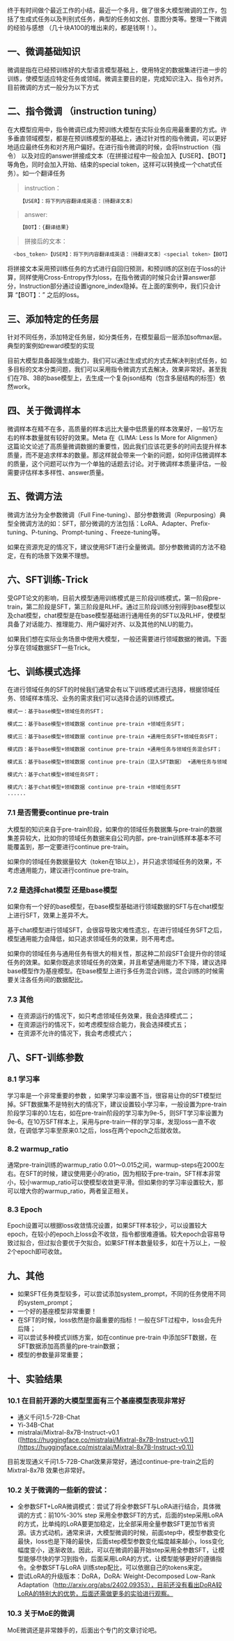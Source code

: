 终于有时间做个最近工作的小结，最近一个多月，做了很多大模型微调的工作，包括了生成式任务以及判别式任务，典型的任务如文创、意图分类等。整理一下微调的经验与感想 （几十块A100的堆出来的，都是钱啊！）。

## 一、微调基础知识
微调是指在已经预训练好的大型语言模型基础上，使用特定的数据集进行进一步的训练，使模型适应特定任务或领域。微调主要目的是，完成知识注入、指令对齐。目前微调的方式一般分为以下方式

## 二、指令微调 （instruction tuning）
在大模型应用中，指令微调已成为预训练大模型在实际业务应用最重要的方式。许多垂直领域模型，都是在预训练模型的基础上，通过针对性的指令微调，可以更好地适应最终任务和对齐用户偏好。在进行指令微调的时候，会将Instruction（指令） 以及对应的answer拼接成文本（在拼接过程中一般会加入【USER】、【BOT】等角色，同时会加入开始、结束的special token，这样可以转换成一个chat式任务）。如一个翻译任务

> instruction：
>

```bash
    【USER】：将下列内容翻译成英语：｛待翻译文本｝
```

> answer:
>

```bash
    【BOT】：{翻译结果}
```

> 拼接后的文本：
>

```bash
  <bos_token>【USER】：将下列内容翻译成英语：｛待翻译文本｝<special token>【BOT】：{翻译结果} <eos_token>
```

将拼接文本采用预训练任务的方式进行自回归预测，和预训练的区别在于loss的计算，同样使用Cross-Entropy作为loss，在指令微调的时候只会计算answer部分，Instruction部分通过设置ignore_index隐掉。在上面的案例中，我们只会计算 “【BOT】：” 之后的loss。

## 三、添加特定的任务层
针对不同任务，添加特定任务层，如分类任务，在模型最后一层添加softmax层。典型的案例如reward模型的实现

目前大模型具备超强生成能力，我们可以通过生成式的方式去解决判别式任务，如多目标的文本分类问题，我们可以采用指令微调方式去解决，效果非常好。甚至我们在7B、3B的base模型上，去生成一个复杂json结构（包含多层结构的标签）依然work。

## 四、关于微调样本
微调样本在精不在多，高质量的样本远比大量中低质量的样本效果好，一般1万左右的样本数量就有较好的效果。Meta 在《LIMA: Less Is More for Alignmen》 这篇论文论述了高质量微调数据的重要性，因此我们应该花更多的时间去提升样本质量，而不是追求样本的数量。那这样就会带来一个新的问题，如何评估微调样本的质量，这个问题可以作为一个单独的话题去讨论。对于微调样本质量评估，一般需要评估样本多样性、answer质量。

## 五、微调方法
微调方法分为全参数微调（Full Fine-tuning）、部分参数微调（Repurposing）典型全微调方法的如：SFT，部分微调的方法包括：LoRA、Adapter、Prefix-tuning、P-tuning、Prompt-tuning 、Freeze-tuning等。

如果在资源充足的情况下，建议使用SFT进行全量微调。部分参数微调的方法不稳定，在有的场景下效果不理想。

## 六、SFT训练-Trick
受GPT论文的影响，目前大模型通用训练模式是三阶段训练模式，第一阶段pre-train，第二阶段是SFT，第三阶段是RLHF。通过三阶段训练分别得到base模型以及chat模型，chat模型是在base模型基础进行通用任务的SFT以及RLHF，使模型具备了对话能力、推理能力、用户偏好对齐、以及其他的NLU的能力。

如果我们想在实际业务场景中使用大模型，一般还需要进行领域数据的微调。下面分享在领域数据SFT一些Trick。

## 七、训练模式选择
在进行领域任务的SFT的时候我们通常会有以下训练模式进行选择，根据领域任务、领域样本情况、业务的需求我们可以选择合适的训练模式。

```bash
模式一：基于base模型+领域任务的SFT；

模式二：基于base模型+领域数据 continue pre-train +领域任务SFT；

模式三：基于base模型+领域数据 continue pre-train +通用任务SFT+领域任务SFT；

模式四：基于base模型+领域数据 continue pre-train +通用任务与领域任务混合SFT；

模式五：基于base模型+领域数据 continue pre-train（混入SFT数据） +通用任务与领域任务混合SFT；

模式六：基于chat模型+领域任务SFT；

模式六：基于chat模型+领域数据 continue pre-train +领域任务SFT
......
```

### 7.1 是否需要continue pre-train
大模型的知识来自于pre-train阶段，如果你的领域任务数据集与pre-train的数据集差异较大，比如你的领域任务数据来自公司内部，pre-train训练样本基本不可能覆盖到，那一定要进行continue pre-train。

如果你的领域任务数据量较大（token在1B以上），并只追求领域任务的效果，不考虑通用能力，建议进行continue pre-train。

### 7.2 是选择chat模型 还是base模型
如果你有一个好的base模型，在base模型基础进行领域数据的SFT与在chat模型上进行SFT，效果上差异不大。

基于chat模型进行领域SFT，会很容导致灾难性遗忘，在进行领域任务SFT之后，模型通用能力会降低，如只追求领域任务的效果，则不用考虑。

如果你的领域任务与通用任务有很大的相关性，那这种二阶段SFT会提升你的领域任务的效果。如果你既追求领域任务的效果，并且希望通用能力不下降，建议选择base模型作为基座模型。在base模型上进行多任务混合训练，混合训练的时候需要关注各任务间的数据配比。

### 7.3 其他
+  在资源运行的情况下，如只考虑领域任务效果，我会选择模式二； 
+  在资源运行的情况下，如考虑模型综合能力，我会选择模式五； 
+  在资源不允许的情况下，我会考虑模式六； 

## 八、SFT-训练参数
### 8.1 学习率
学习率是一个非常重要的参数 ，如果学习率设置不当，很容易让你的SFT模型烂掉。SFT数据集不是特别大的情况下，建议设置较小学习率，一般设置为pre-train阶段学习率的0.1左右，如在pre-train阶段的学习率为9e-5，则SFT学习率设置为9e-6。在10万SFT样本上，采用与pre-train一样的学习率，发现loss一直不收敛，在调低学习率至原来0.1之后，loss在两个epoch之后就收敛。

### 8.2 warmup_ratio
通常pre-train训练的warmup_ratio 0.01～0.015之间，warmup-steps在2000左右。在SFT的时候，建议使用更小的ratio，因为相较于pre-train，SFT样本非常小，较小warmup_ratio可以使模型收敛更平滑。但如果你的学习率设置较大，那可以增大你的warmup_ratio，两者呈正相关。

### 8.3 Epoch
Epoch设置可以根据loss收敛情况设置，如果SFT样本较少，可以设置较大epoch，在较小的epoch上loss会不收敛，指令都很难遵循。较大epoch会容易导致过拟合，但过拟合要优于欠拟合。如果SFT样本数量较多，如在十万以上，一般2个epoch即可收敛。

## 九、其他
+  如果SFT任务类型较多，可以尝试添加system_prompt，不同的任务使用不同的system_prompt； 
+  一个好的基座模型非常重要！ 
+  在SFT的时候，loss依然是你最重要的指标！一般在SFT过程中，loss会先升后降； 
+  可以尝试多种模式训练方案，如在continue pre-train 中添加SFT数据，在SFT数据添加高质量的pre-train数据； 
+  模型的参数量非常重要； 

## 十、实验结果
### 10.1 在目前开源的大模型里面有三个基座模型表现非常好
+  通义千问1.5-72B-Chat 
+  Yi-34B-Chat 
+  mistralai/Mixtral-8x7B-Instruct-v0.1 ([https://huggingface.co/mistralai/Mixtral-8x7B-Instruct-v0.1](https://huggingface.co/mistralai/Mixtral-8x7B-Instruct-v0.1)) 

目前发现通义千问1.5-72B-Chat效果非常好，通过continue-pre-train之后的Mixtral-8x7B 效果也非常好。

### 10.2 关于微调的一些新的尝试：
+  全参数SFT+LoRA微调模式：尝试了将全参数SFT与LoRA进行结合，具体微调的方式：前10%-30% step 采用全参数SFT的方式，后面的step采用LoRA的方式，比单纯的LoRA要更加稳定，比全部采用全量参数SFT更加节省资源。该方式动机，通常来讲，大模型微调的时候，前面step中，模型参数变化最快，loss也是下降的最快，后面step模型参数变化幅度越来越小，loss变化幅度变小，逐渐收敛。因此，可以在微调的最开始step采用全参数SFT，让模型能够尽快的学习到指令，后面采用LoRA的方式，让模型能够更好的遵循指令。全参数SFT与LoRA 训练step配比，可以依据自己的tokens来定。 
+  尝试LoRA的升级版本：DoRA，DoRA: Weight-Decomposed Low-Rank Adaptation（http://arxiv.org/abs/2402.09353），目前还没有看出DoRA较LoRA的特别大的优势，后面还需做更多的实验进行观察。 

### 10.3 关于MoE的微调
MoE微调还是非常棘手的，后面出个专门的文章讨论吧。


